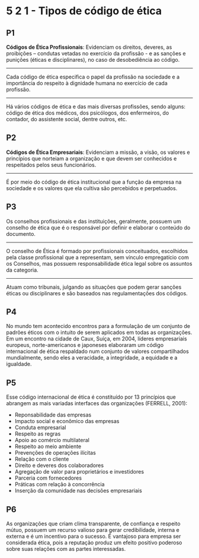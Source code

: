 # 5 2 1 - Tipos de código de ética

## P1

**Códigos de Ética Profissionais**: Evidenciam os direitos, deveres, as proibições – condutas vetadas no exercício da profissão - e as sanções e punições (éticas e disciplinares), no caso de desobediência ao código. 

------------------------------------------------------------------------------------------------------

Cada código de ética especifica o papel da profissão na sociedade e a importância do respeito à dignidade humana no exercício de cada profissão. 

------------------------------------------------------------------------------------------------------

Há vários códigos de ética e das mais diversas profissões, sendo alguns: código de ética dos médicos, dos psicólogos, dos enfermeiros, do contador, do assistente social, dentre outros, etc.

## P2

**Códigos de Ética Empresariais**: Evidenciam a missão, a visão, os valores e princípios que norteiam a organização e que devem ser conhecidos e respeitados pelos seus funcionários. 

-------------------------------------------------------------------------------------------------------------

É por meio do código de ética institucional que a função da empresa na sociedade e os valores que ela cultiva são percebidos e perpetuados.

## P3

Os conselhos profissionais e das instituições, geralmente, possuem um conselho de ética que é o responsável por definir e elaborar o conteúdo do documento. 

--------------------------------------------------------------------------------------------------------------

O conselho de Ética é formado por profissionais conceituados, escolhidos pela classe profissional que a representam, sem vínculo empregatício com os Conselhos, mas possuem responsabilidade ética legal sobre os assuntos da categoria.

--------------------------------------------------------------------------------------------------------------

Atuam como tribunais, julgando as situações que podem gerar sanções éticas ou disciplinares e são baseados nas regulamentações dos códigos.

## P4

No mundo tem acontecido encontros para a formulação de um conjunto de padrões éticos com o intuito de serem aplicados em todas as organizações. Em um encontro na cidade de Caux, Suíça, em 2004, líderes empresariais europeus, norte-americanos e japoneses elaboraram um código internacional de ética respaldado num conjunto de valores compartilhados mundialmente, sendo eles a veracidade, a integridade, a equidade e a igualdade.

## P5

Esse código internacional de ética é constituído por 13 princípios que abrangem as mais variadas interfaces das organizações (FERRELL, 2001):

- Reponsabilidade das empresas
- Impacto social e econômico das empresas
- Conduta empresarial
- Respeito as regras
- Apoio ao comércio multilateral
- Respeito ao meio ambiente
- Prevenções de operações ilícitas
- Relação com o cliente
- Direito e deveres dos colaboradores
- Agregação de valor para proprietários e investidores
- Parceria com fornecedores
- Práticas com relação à concorrência
- Inserção da comunidade nas decisões empresariais

## P6

As organizações que criam clima transparente, de confiança e respeito mútuo, possuem um recurso valioso para gerar credibilidade, interna e externa e é um incentivo para o sucesso. É vantajoso para empresa ser considerada ética, pois a reputação produz um efeito positivo poderoso sobre suas relações com as partes interessadas.